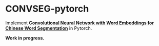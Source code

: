 # CONVSEG-pytorch
Implement [**Convolutional Neural Network with Word Embeddings for Chinese Word Segmentation**](https://arxiv.org/pdf/1711.04411.pdf) in Pytorch.

**Work in progress.**
